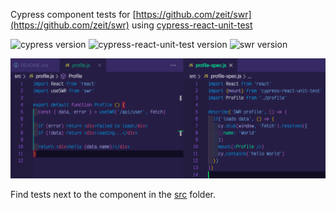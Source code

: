 Cypress component tests for [https://github.com/zeit/swr](https://github.com/zeit/swr) using [cypress-react-unit-test](https://github.com/bahmutov/cypress-react-unit-test)

![cypress version](https://img.shields.io/badge/cypress-5.3.0-brightgreen) ![cypress-react-unit-test version](https://img.shields.io/badge/cypress--react--unit--test-4.16.0-brightgreen) ![swr version](https://img.shields.io/badge/swr-0.2.0-brightgreen)

![Test code](images/test-code.png)

Find tests next to the component in the [src](src) folder.

